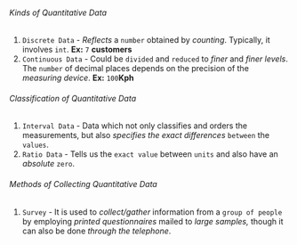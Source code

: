 ###### Kinds of Quantitative Data
1. `Discrete Data` - *Reflects* a `number` obtained by *counting*. Typically, it involves `int`. **Ex:** `7` **customers**
2. `Continuous Data` - Could be `divided` and `reduced` to *finer* and *finer levels*. The `number` of decimal places depends on the precision of the *measuring device*. **Ex:** `100`**Kph**

###### Classification of Quantitative Data
1. `Interval Data` - Data which not only classifies and orders the measurements, but also *specifies the exact differences* `between` the `values`.
2. `Ratio Data` - Tells us the `exact value` between `units` and also have an *absolute* `zero`.

###### Methods of Collecting Quantitative Data
1. `Survey` - It is used to *collect/gather* information from a `group of people` by employing *printed questionnaires* mailed to *large samples,* though it can also be done *through the telephone*.